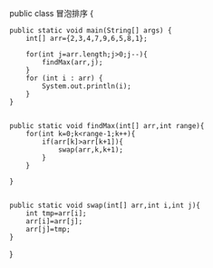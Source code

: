 public class 冒泡排序 {

    public static void main(String[] args) {
        int[] arr={2,3,4,7,9,6,5,8,1};

        for(int j=arr.length;j>0;j--){
            findMax(arr,j);
        }
        for (int i : arr) {
            System.out.println(i);
        }
    }


    public static void findMax(int[] arr,int range){
        for(int k=0;k<range-1;k++){
            if(arr[k]>arr[k+1]){
                swap(arr,k,k+1);
            }
        }

    }


    public static void swap(int[] arr,int i,int j){
        int tmp=arr[i];
        arr[i]=arr[j];
        arr[j]=tmp;
    }
}
